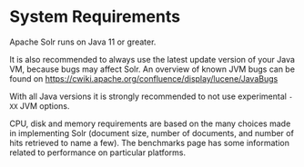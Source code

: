 # System Requirements

Apache Solr runs on Java 11 or greater.

It is also recommended to always use the latest update version of your
Java VM, because bugs may affect Solr. An overview of known JVM bugs
can be found on https://cwiki.apache.org/confluence/display/lucene/JavaBugs

With all Java versions it is strongly recommended to not use experimental
`-XX` JVM options.

CPU, disk and memory requirements are based on the many choices made in
implementing Solr (document size, number of documents, and number of
hits retrieved to name a few). The benchmarks page has some information
related to performance on particular platforms.
